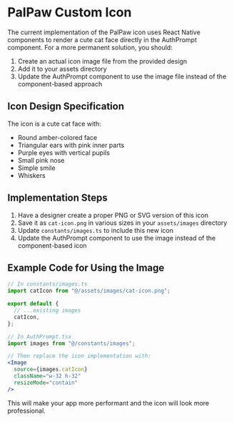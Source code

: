 # PalPaw Custom Icon

The current implementation of the PalPaw icon uses React Native components to render a cute cat face directly in the AuthPrompt component. For a more permanent solution, you should:

1. Create an actual icon image file from the provided design
2. Add it to your assets directory
3. Update the AuthPrompt component to use the image file instead of the component-based approach

## Icon Design Specification

The icon is a cute cat face with:
- Round amber-colored face
- Triangular ears with pink inner parts
- Purple eyes with vertical pupils
- Small pink nose
- Simple smile
- Whiskers

## Implementation Steps

1. Have a designer create a proper PNG or SVG version of this icon
2. Save it as `cat-icon.png` in various sizes in your `assets/images` directory
3. Update `constants/images.ts` to include this new icon
4. Update the AuthPrompt component to use the image instead of the component-based icon

## Example Code for Using the Image

```jsx
// In constants/images.ts
import catIcon from "@/assets/images/cat-icon.png";

export default {
  // ...existing images
  catIcon,
};

// In AuthPrompt.tsx
import images from "@/constants/images";

// Then replace the icon implementation with:
<Image 
  source={images.catIcon} 
  className="w-32 h-32"
  resizeMode="contain"
/>
```

This will make your app more performant and the icon will look more professional. 